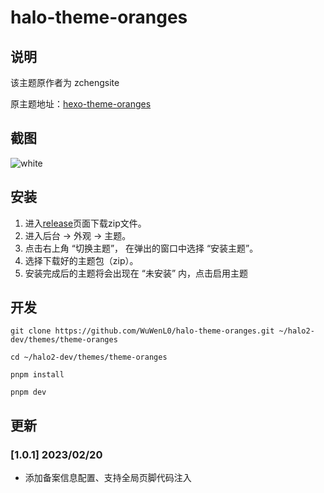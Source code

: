 # halo-theme-oranges
## 说明
该主题原作者为 zchengsite  

原主题地址：[hexo-theme-oranges](https://github.com/zchengsite/hexo-theme-oranges)

## 截图
![white](https://user-images.githubusercontent.com/53036149/219584270-7babc2a6-6110-405d-b29e-8107cb64cc40.png)

## 安装
1. 进入[release](https://github.com/WuWenL0/halo-theme-oranges/releases)页面下载zip文件。
2. 进入后台 -> 外观 -> 主题。
3. 点击右上角 “切换主题”， 在弹出的窗口中选择 “安装主题”。
4. 选择下载好的主题包（zip）。
5. 安装完成后的主题将会出现在 “未安装” 内，点击启用主题

## 开发

```
git clone https://github.com/WuWenL0/halo-theme-oranges.git ~/halo2-dev/themes/theme-oranges
```


```
cd ~/halo2-dev/themes/theme-oranges
```


```
pnpm install 
```

```
pnpm dev
```

## 更新
### [1.0.1] 2023/02/20
- 添加备案信息配置、支持全局页脚代码注入
